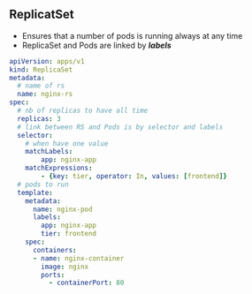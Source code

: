 ## ReplicatSet

- Ensures that a number of pods is running always at any time
- ReplicaSet and Pods are linked by ***labels***

```yaml
apiVersion: apps/v1
kind: ReplicaSet
metadata:
  # name of rs
  name: nginx-rs
spec:
  # nb of replicas to have all time
  replicas: 3
  # link between RS and Pods is by selector and labels
  selector:
    # when have one value
    matchLabels:
        app: nginx-app
    matchExpressions:
        - {key: tier, operator: In, values: [frontend]}
  # pods to run
  template:
    metadata:
      name: nginx-pod
      labels:
        app: nginx-app
        tier: frontend
    spec:
      containers:
      - name: nginx-container
        image: nginx
        ports:
          - containerPort: 80
```